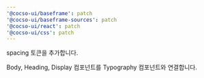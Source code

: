 ```yaml
---
'@cocso-ui/baseframe': patch
'@cocso-ui/baseframe-sources': patch
'@cocso-ui/react': patch
'@cocso-ui/css': patch
---
```


spacing 토큰을 추가합니다.

Body, Heading, Display 컴포넌트를 Typography 컴포넌트와 연결합니다.
